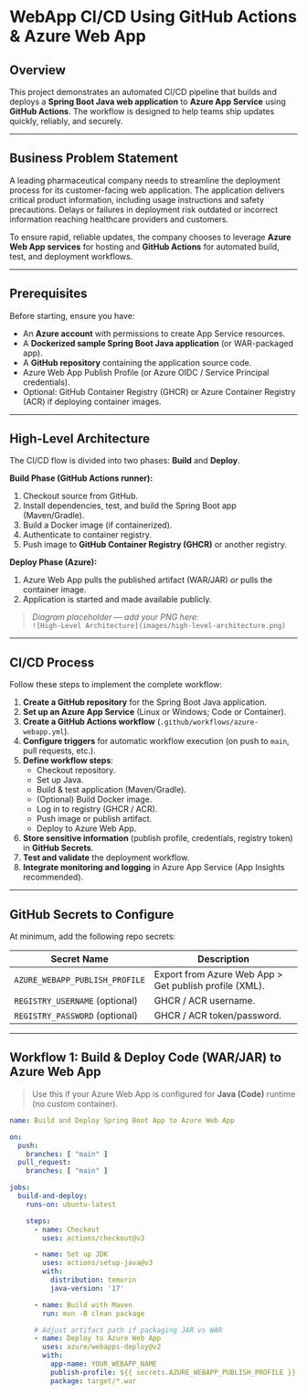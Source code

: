 # WebApp CI/CD Using GitHub Actions & Azure Web App

## Overview
This project demonstrates an automated CI/CD pipeline that builds and deploys a **Spring Boot Java web application** to **Azure App Service** using **GitHub Actions**. The workflow is designed to help teams ship updates quickly, reliably, and securely.

---

## Business Problem Statement

A leading pharmaceutical company needs to streamline the deployment process for its customer-facing web application. The application delivers critical product information, including usage instructions and safety precautions. Delays or failures in deployment risk outdated or incorrect information reaching healthcare providers and customers.

To ensure rapid, reliable updates, the company chooses to leverage **Azure Web App services** for hosting and **GitHub Actions** for automated build, test, and deployment workflows.

---

## Prerequisites

Before starting, ensure you have:

- An **Azure account** with permissions to create App Service resources.
- A **Dockerized sample Spring Boot Java application** (or WAR-packaged app).
- A **GitHub repository** containing the application source code.
- Azure Web App Publish Profile (or Azure OIDC / Service Principal credentials).
- Optional: GitHub Container Registry (GHCR) or Azure Container Registry (ACR) if deploying container images.

---

## High-Level Architecture

The CI/CD flow is divided into two phases: **Build** and **Deploy**.

**Build Phase (GitHub Actions runner):**
1. Checkout source from GitHub.
2. Install dependencies, test, and build the Spring Boot app (Maven/Gradle).
3. Build a Docker image (if containerized).
4. Authenticate to container registry.
5. Push image to **GitHub Container Registry (GHCR)** or another registry.

**Deploy Phase (Azure):**
1. Azure Web App pulls the published artifact (WAR/JAR) *or* pulls the container image.
2. Application is started and made available publicly.

> _Diagram placeholder — add your PNG here:_  
> `![High-Level Architecture](images/high-level-architecture.png)`

---

## CI/CD Process

Follow these steps to implement the complete workflow:

1. **Create a GitHub repository** for the Spring Boot Java application.
2. **Set up an Azure App Service** (Linux or Windows; Code or Container).
3. **Create a GitHub Actions workflow** (`.github/workflows/azure-webapp.yml`).
4. **Configure triggers** for automatic workflow execution (on push to `main`, pull requests, etc.).
5. **Define workflow steps**:
   - Checkout repository.
   - Set up Java.
   - Build & test application (Maven/Gradle).
   - (Optional) Build Docker image.
   - Log in to registry (GHCR / ACR).
   - Push image or publish artifact.
   - Deploy to Azure Web App.
6. **Store sensitive information** (publish profile, credentials, registry token) in **GitHub Secrets**.
7. **Test and validate** the deployment workflow.
8. **Integrate monitoring and logging** in Azure App Service (App Insights recommended).

---

## GitHub Secrets to Configure

At minimum, add the following repo secrets:

| Secret Name                       | Description                                               |
|----------------------------------|-----------------------------------------------------------|
| `AZURE_WEBAPP_PUBLISH_PROFILE`   | Export from Azure Web App > Get publish profile (XML).    |
| `REGISTRY_USERNAME` (optional)   | GHCR / ACR username.                                      |
| `REGISTRY_PASSWORD` (optional)   | GHCR / ACR token/password.                                |

---

## Workflow 1: Build & Deploy Code (WAR/JAR) to Azure Web App

> Use this if your Azure Web App is configured for **Java (Code)** runtime (no custom container).

```yaml
name: Build and Deploy Spring Boot App to Azure Web App

on:
  push:
    branches: [ "main" ]
  pull_request:
    branches: [ "main" ]

jobs:
  build-and-deploy:
    runs-on: ubuntu-latest

    steps:
      - name: Checkout
        uses: actions/checkout@v3

      - name: Set up JDK
        uses: actions/setup-java@v3
        with:
          distribution: temurin
          java-version: '17'

      - name: Build with Maven
        run: mvn -B clean package

      # Adjust artifact path if packaging JAR vs WAR
      - name: Deploy to Azure Web App
        uses: azure/webapps-deploy@v2
        with:
          app-name: YOUR_WEBAPP_NAME
          publish-profile: ${{ secrets.AZURE_WEBAPP_PUBLISH_PROFILE }}
          package: target/*.war

